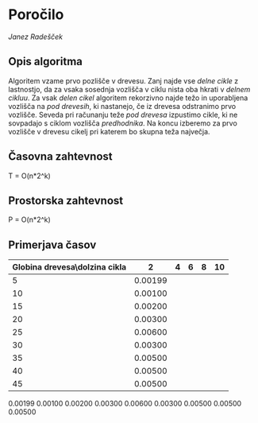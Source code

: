 # Poročilo

*Janez Radešček*

## Opis algoritma

Algoritem vzame prvo pozlišče v drevesu. Zanj najde vse *delne cikle* z lastnostjo, da za vsaka sosednja vozlišča v ciklu nista oba hkrati v *delnem cikluu*. Za vsak *delen cikel* algoritem rekorzivno najde težo in uporabljena vozlišča na *pod drevesih*, ki nastanejo, če iz drevesa odstranimo prvo vozlišče. Seveda pri računanju teže *pod drevesa* izpustimo cikle, ki ne sovpadajo s ciklom vozlišča *predhodnika*.
Na koncu izberemo za prvo vozlišče v drevesu cikelj pri katerem bo skupna teža največja.

## Časovna zahtevnost

T = O(n*2^k)

## Prostorska zahtevnost

P = O(n*2^k)

## Primerjava časov

Globina drevesa\dolzina cikla | 2 | 4 | 6 | 8 | 10 |
----|----|---|----|---|---|
5 |0.00199|
10 |0.00100|
15 |0.00200|
20 |0.00300|
25 |0.00600|
30 |0.00300|
35 |0.00500|
40 |0.00500|
45 |0.00500|


0.00199
0.00100
0.00200
0.00300
0.00600
0.00300
0.00500
0.00500
0.00500
